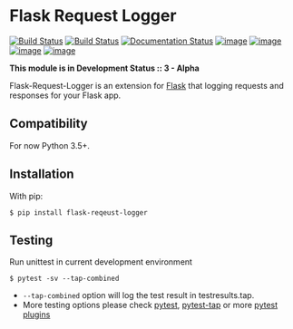 Flask Request Logger
====================
[![Build Status](https://img.shields.io/drone/build/BbsonLin/flask-request-logger.svg?style=flat-square)](https://cloud.drone.io/BbsonLin/flask-request-logger)
[![Build Status](https://img.shields.io/travis/BbsonLin/flask-request-logger.svg?style=flat-square)](https://travis-ci.org/BbsonLin/flask-request-logger)
[![Documentation Status](https://img.shields.io/readthedocs/flask-request-logger/latest.svg?style=flat-square)](https://flask-request-logger.readthedocs.io/en/latest/)
[![image](https://img.shields.io/pypi/v/flask-request-logger.svg?style=flat-square)](https://pypi.org/project/flask-request-logger/)
[![image](https://img.shields.io/pypi/status/flask-request-logger.svg?style=flat-square)](https://pypi.org/project/flask-request-logger/)
[![image](https://img.shields.io/pypi/l/flask-request-logger.svg?style=flat-square)](https://pypi.org/project/flask-request-logger/)
[![image](https://img.shields.io/pypi/pyversions/flask-request-logger.svg?style=flat-square)](https://pypi.org/project/flask-request-logger/)


**This module is in Development Status :: 3 - Alpha**

Flask-Request-Logger is an extension for [Flask](http://flask.pocoo.org/) that logging requests and responses for your Flask app.

Compatibility
-------------

For now Python 3.5+.

Installation
------------

With pip:
```
$ pip install flask-reqeust-logger
```

Testing
-------

Run unittest in current development environment
```
$ pytest -sv --tap-combined
```
* `--tap-combined` option will log the test result in testresults.tap.  
* More testing options please check [pytest](https://github.com/pytest-dev/pytest/), [pytest-tap](https://github.com/python-tap/pytest-tap) or more [pytest plugins](http://plugincompat.herokuapp.com/)
